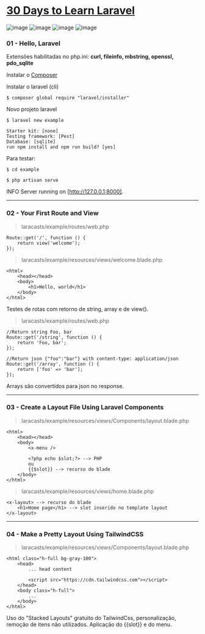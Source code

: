 # [30 Days to Learn Laravel](https://laracasts.com/series/30-days-to-learn-laravel-11)

![image](https://img.shields.io/badge/PHP-777BB4?style=for-the-badge&logo=php&logoColor=white)
![image](https://img.shields.io/badge/Laravel-FF2D20?style=for-the-badge&logo=laravel&logoColor=white)
![image](https://img.shields.io/badge/Sqlite-003B57?style=for-the-badge&logo=sqlite&logoColor=white)
![image](https://img.shields.io/badge/Composer-885630?style=for-the-badge&logo=Composer&logoColor=white)

### 01 - Hello, Laravel

Extensões habilitadas no php.ini: **curl, fileinfo, mbstring, openssl, pdo_sqlite**

Instalar o [Composer](https://getcomposer.org/)

Instalar o laravel (cli)

`$ composer global require "laravel/installer"`

Novo projeto laravel

`$ laravel new example`

    Starter kit: [none]
    Testing framework: [Pest]
    Database: [sqlite]
    run npm install and npm run build? [yes]

Para testar:

`$ cd example`

`$ php artisan serve`

INFO  Server running on [http://127.0.0.1:8000].
___

### 02 - Your First Route and View

>laracasts/example/routes/web.php
````
Route::get('/', function () {
    return view('welcome');
});

````


>laracasts/example/resources/views/welcome.blade.php
````
<html>
    <head></head>
    <body>
        <h1>Hello, world</h1>
    </body>
</html>

````

Testes de rotas com retorno de string, array e de view().
>laracasts/example/routes/web.php
````
//Return string Foo, bar
Route::get('/string', function () {
    return 'Foo, bar';
});

//Return json {"foo":"bar"} with content-type: application/json
Route::get('/array', function () {
    return ['foo' => 'bar'];
});

````

Arrays são convertidos para json no response.
___

### 03 - Create a Layout File Using Laravel Components

>laracasts/example/resources/views/Components/layout.blade.php
````
<html>
    <head></head>
    <body>
        <x-menu />

        <?php echo $slot;?> --> PHP
        ou
        {{$slot}} --> recurso do blade
    </body>
</html>

````

>laracasts/example/resources/views/home.blade.php
````
<x-layout> --> recurso do blade
    <h1>Home page</h1> --> slot inserido no template layout
</x-layout>

````
___

### 04 - Make a Pretty Layout Using TailwindCSS
>laracasts/example/resources/views/Components/layout.blade.php
````
<html class="h-full bg-gray-100">
    <head>
        ... head content

        <script src="https://cdn.tailwindcss.com"></script>
    </head>
    <body class="h-full">
        ...
    </body>
</html>

````
Uso do "Stacked Layouts" gratuito do TailwindCss, personalização, remoção de itens não utilizados. Aplicação do {{slot}} e do menu.
